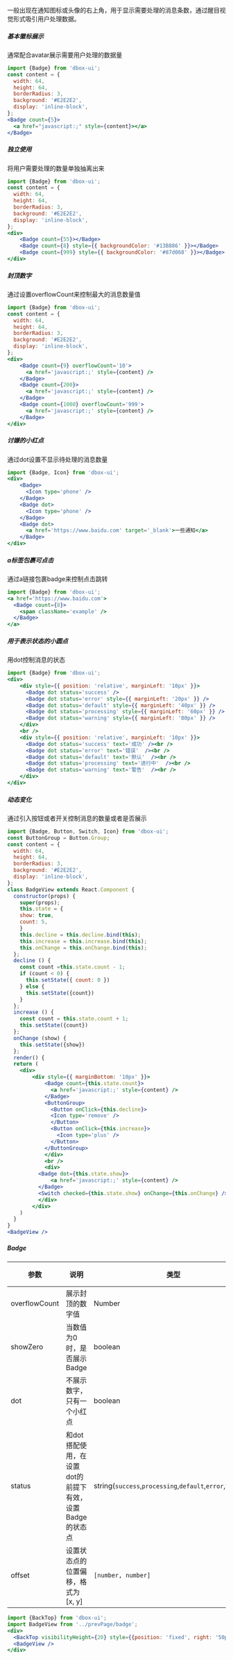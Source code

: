 一般出现在通知图标或头像的右上角，用于显示需要处理的消息条数，通过醒目视觉形式吸引用户处理数据。

##### **基本徽标展示**
通常配合avatar展示需要用户处理的数据量
```jsx
import {Badge} from 'dbox-ui';
const content = {
  width: 64,
  height: 64,
  borderRadius: 3,
  background: '#E2E2E2',
  display: 'inline-block',
};
<Badge count={5}>
  <a href="javascript:;" style={content}></a>
</Badge>
```

##### **独立使用**
将用户需要处理的数量单独抽离出来
```jsx
import {Badge} from 'dbox-ui';
const content = {
  width: 64,
  height: 64,
  borderRadius: 3,
  background: '#E2E2E2',
  display: 'inline-block',
};
<div>
	<Badge count={55}></Badge>
    <Badge count={8} style={{ backgroundColor: '#13B886' }}></Badge>
    <Badge count={999} style={{ backgroundColor: '#87d068' }}></Badge>
</div>
```

##### **封顶数字**
通过设置overflowCount来控制最大的消息数量值
```jsx
import {Badge} from 'dbox-ui';
const content = {
  width: 64,
  height: 64,
  borderRadius: 3,
  background: '#E2E2E2',
  display: 'inline-block',
};
<div>
	<Badge count={9} overflowCount='10'>
      <a href='javascript:;' style={content} />
    </Badge>
    <Badge count={200}>
      <a href='javascript:;' style={content} />
    </Badge>
    <Badge count={1000} overflowCount='999'>
      <a href='javascript:;' style={content} />
    </Badge>
</div>
```


##### **讨嫌的小红点**
通过dot设置不显示待处理的消息数量
```jsx
import {Badge, Icon} from 'dbox-ui';
<div>
	<Badge>
	  <Icon type='phone' />
	</Badge>
	<Badge dot>
	  <Icon type='phone' />
	</Badge>
	<Badge dot>
	  <a href='https://www.baidu.com' target='_blank'>一些通知</a>
	</Badge>
</div>
```

##### **a标签包裹可点击**
通过a链接包裹badge来控制点击跳转
```jsx
import {Badge} from 'dbox-ui';
<a href='https://www.baidu.com'>
  <Badge count={8}>
    <span className='example' />
  </Badge>
</a>
```

##### **用于表示状态的小圆点**
用dot控制消息的状态
```jsx
import {Badge} from 'dbox-ui';
<div>
	<div style={{ position: 'relative', marginLeft: '10px' }}>
      <Badge dot status='success' />
      <Badge dot status='error' style={{ marginLeft: '20px' }} />
      <Badge dot status='default' style={{ marginLeft: '40px' }} />
      <Badge dot status='processing' style={{ marginLeft: '60px' }} />
      <Badge dot status='warning' style={{ marginLeft: '80px' }} />
    </div>
    <br />
    <div style={{ position: 'relative', marginLeft: '10px' }}>
      <Badge dot status='success' text='成功' /><br />
      <Badge dot status='error' text='错误'  /><br />
      <Badge dot status='default' text='默认'  /><br />
      <Badge dot status='processing' text='进行中'  /><br />
      <Badge dot status='warning' text='警告'  /><br />
    </div>
</div>
```

##### **动态变化**
通过引入按钮或者开关控制消息的数量或者是否展示
```jsx
import {Badge, Button, Switch, Icon} from 'dbox-ui';
const ButtonGroup = Button.Group;
const content = {
  width: 64,
  height: 64,
  borderRadius: 3,
  background: '#E2E2E2',
  display: 'inline-block',
};
class BadgeView extends React.Component {
  constructor(props) {
    super(props);
    this.state = {
    show: true,
    count: 5,
    }
    this.decline = this.decline.bind(this);
    this.increase = this.increase.bind(this);
    this.onChange = this.onChange.bind(this);
  };
  decline () {
    const count =this.state.count - 1;
    if (count < 0) {
      this.setState({ count: 0 })
    } else {
      this.setState({count})
    }
  };
  increase () {
    const count = this.state.count + 1;
    this.setState({count})
  };
  onChange (show) {
    this.setState({show})
  };
  render() {
  return (
	<div>
        <div style={{ marginBottom: '10px' }}>
            <Badge count={this.state.count}>
              <a href='javascript:;' style={content} />
            </Badge>
            <ButtonGroup>
              <Button onClick={this.decline}>
              <Icon type='remove' />
              </Button>
              <Button onClick={this.increase}>
                <Icon type='plus' />
              </Button>
            </ButtonGroup>
            </div>
            <br />
            <div>
          <Badge dot={this.state.show}>
              <a href='javascript:;' style={content} />
          </Badge>
          <Switch checked={this.state.show} onChange={this.onChange} />
          </div>
        </div>
    )
  }
}
<BadgeView />
```

##### **Badge**

| 参数           | 说明                             | 类型 |默认值 |
|----------------|--------------------------------|---------|--------|
| overflowCount  | 展示封顶的数字值                 | Number | 99     |
| showZero            | 当数值为0时，是否展示Badge       | boolean    |false  |
| dot            | 不展示数字，只有一个小红点       | boolean    |false  |
| status            | 和dot搭配使用，在设置dot的前提下有效，设置Badge的状态点       | string(`success`,`processing`,`default`,`error`,`warning`)   |''  |
| offset            | 设置状态点的位置偏移，格式为 [x, y]      | `[number, number]`   | - |


```jsx noeditor
import {BackTop} from 'dbox-ui';
import BadgeView from '../prevPage/badge';
<div>
  <BackTop visibilityHeight={20} style={{position: 'fixed', right: '50px'}}/>
  <BadgeView />
</div>
```
